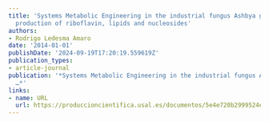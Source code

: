 ```yaml
---
title: 'Systems Metabolic Engineering in the industrial fungus Ashbya gossypii: boosting
  production of riboflavin, lipids and nucleosides'
authors:
- Rodrigo Ledesma Amaro
date: '2014-01-01'
publishDate: '2024-09-19T17:20:19.559619Z'
publication_types:
- article-journal
publication: '*Systems Metabolic Engineering in the industrial fungus Ashbya gossypii
  …*'
links:
- name: URL
  url: https://produccioncientifica.usal.es/documentos/5e4e720b2999524eaa94c939
---
```

